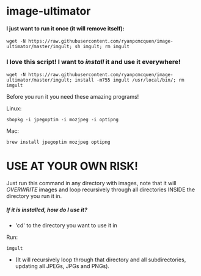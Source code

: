 image-ultimator
===============

#### I just want to run it once (it will remove itself):

    wget -N https://raw.githubusercontent.com/ryanpcmcquen/image-ultimator/master/imgult; sh imgult; rm imgult


### I love this script! I want to *install* it and use it everywhere!

    wget -N https://raw.githubusercontent.com/ryanpcmcquen/image-ultimator/master/imgult; install -m755 imgult /usr/local/bin/; rm imgult



Before you run it you need these amazing programs!

Linux:

    sbopkg -i jpegoptim -i mozjpeg -i optipng

Mac:

    brew install jpegoptim mozjpeg optipng


# USE AT YOUR OWN RISK!

Just run this command in any directory with images, note that it will *OVERWRITE* images and loop recursively through all directories INSIDE the directory you run it in.



##### If it is installed, how do I use it?

 - 'cd' to the directory you want to use it in

Run:

    imgult

 - (It will recursively loop through that directory and all subdirectories, updating all JPEGs, JPGs and PNGs).
